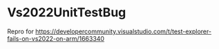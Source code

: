 # Vs2022UnitTestBug
Repro for https://developercommunity.visualstudio.com/t/test-explorer-fails-on-vs2022-on-arm/1663340
